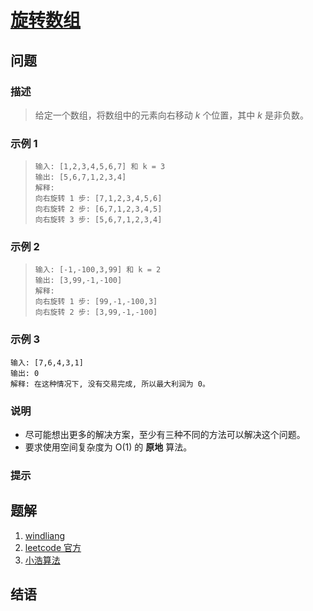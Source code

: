 # [旋转数组](https://leetcode-cn.com/problems/rotate-array/)

## 问题

### 描述

> 给定一个数组，将数组中的元素向右移动 _k_ 个位置，其中 _k_ 是非负数。

### 示例 1

> ```
> 输入: [1,2,3,4,5,6,7] 和 k = 3
> 输出: [5,6,7,1,2,3,4]
> 解释:
> 向右旋转 1 步: [7,1,2,3,4,5,6]
> 向右旋转 2 步: [6,7,1,2,3,4,5]
> 向右旋转 3 步: [5,6,7,1,2,3,4]
> ```

### 示例 2

> ```
> 输入: [-1,-100,3,99] 和 k = 2
> 输出: [3,99,-1,-100]
> 解释:
> 向右旋转 1 步: [99,-1,-100,3]
> 向右旋转 2 步: [3,99,-1,-100]
> ```

### 示例 3

```
输入: [7,6,4,3,1]
输出: 0
解释: 在这种情况下, 没有交易完成, 所以最大利润为 0。
```

### 说明

- 尽可能想出更多的解决方案，至少有三种不同的方法可以解决这个问题。
- 要求使用空间复杂度为 O(1) 的 **原地** 算法。

### 提示

## 题解

1. [windliang](https://leetcode.wang/leetcode-122-Best-Time-to-Buy-and-Sell-StockII.html)
2. [leetcode 官方](https://leetcode-cn.com/problems/best-time-to-buy-and-sell-stock-ii/solution/mai-mai-gu-piao-de-zui-jia-shi-ji-ii-by-leetcode/)
3. [小浩算法](https://www.geekxh.com/1.0.数组系列/003.html#_02、题解分析)

## 结语

